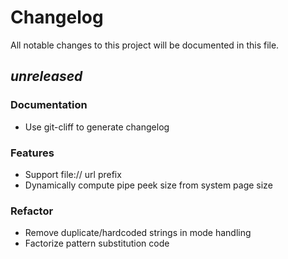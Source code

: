 # Changelog

All notable changes to this project will be documented in this file.

## _unreleased_

### Documentation

- Use git-cliff to generate changelog

### Features

- Support file:// url prefix
- Dynamically compute pipe peek size from system page size

### Refactor

- Remove duplicate/hardcoded strings in mode handling
- Factorize pattern substitution code

<!-- generated by git-cliff -->
